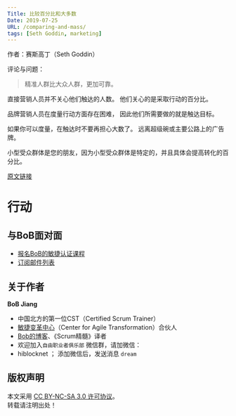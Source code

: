 ```yaml
---
Title: 比较百分比和大多数
Date: 2019-07-25
URL: /comparing-and-mass/
tags: [Seth Goddin, marketing]
---
```


作者：赛斯高丁（Seth Goddin）

评论与问题：
> 精准人群比大众人群，更加可靠。

直接营销人员并不关心他们触达的人数。
他们关心的是采取行动的百分比。

品牌营销人员在度量行动方面存在困难，
因此他们所需要做的就是触达目标。

如果你可以度量，在触达时不要再担心大数了。
远离超级碗或主要公路上的广告牌。

小型受众群体是您的朋友，因为小型受众群体是特定的，并且具体会提高转化的百分比。

[原文链接](https://seths.blog/2019/07/comparing-and-mass/)

# 行动

## 与BoB面对面
- [报名BoB的敏捷认证课程](http://yihuode.io/brands/33)
- [订阅邮件列表](https://tinyletter.com/bobjiang)

## 关于作者
**BoB Jiang**

- 中国北方的第一位CST（Certified Scrum Trainer）  
- [敏捷变革中心](https://www.c4at.cn/)（Center for Agile Transformation）合伙人  
- [Bob的博客](http://www.bobjiang.com)、《Scrum精髓》译者
- 欢迎加入`自由职业者俱乐部` 微信群，请加微信：
- hiblocknet  ； 添加微信后，发送消息 `dream`

## 版权声明

本文采用 [CC BY-NC-SA 3.0 许可协议](https://creativecommons.org/licenses/by-nc-sa/3.0/deed.zh)。  
转载请注明出处！

